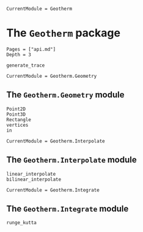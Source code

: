```@meta
CurrentModule = Geotherm
```

# The `Geotherm` package

```@contents
Pages = ["api.md"]
Depth = 3
```

```@docs
generate_trace
```

```@meta
CurrentModule = Geotherm.Geometry
```

## The `Geotherm.Geometry` module

```@docs
Point2D
Point3D
Rectangle
vertices
in
```

```@meta
CurrentModule = Geotherm.Interpolate
```

## The `Geotherm.Interpolate` module

```@docs
linear_interpolate
bilinear_interpolate
```

```@meta
CurrentModule = Geotherm.Integrate
```

## The `Geotherm.Integrate` module

```@docs
runge_kutta
```
